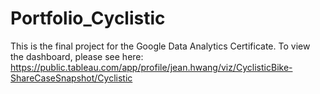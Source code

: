 # Portfolio_Cyclistic
This is the final project for the Google Data Analytics Certificate. To view the dashboard, please see here: https://public.tableau.com/app/profile/jean.hwang/viz/CyclisticBike-ShareCaseSnapshot/Cyclistic
